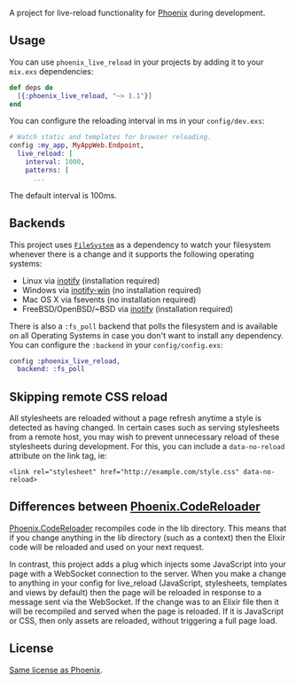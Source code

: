 A project for live-reload functionality for [Phoenix](http://github.com/phoenixframework/phoenix) during development.

## Usage

You can use `phoenix_live_reload` in your projects by adding it to your `mix.exs` dependencies:

```elixir
def deps do
  [{:phoenix_live_reload, "~> 1.1"}]
end
```

You can configure the reloading interval in ms in your `config/dev.exs`:

```elixir
# Watch static and templates for browser reloading.
config :my_app, MyAppWeb.Endpoint,
  live_reload: [
    interval: 1000,
    patterns: [
      ...
```

The default interval is 100ms.

## Backends

This project uses [`FileSystem`](https://github.com/falood/file_system) as a dependency to watch your filesystem whenever there is a change and it supports the following operating systems:

* Linux via [inotify](https://github.com/rvoicilas/inotify-tools/wiki) (installation required)
* Windows via [inotify-win](https://github.com/thekid/inotify-win) (no installation required)
* Mac OS X via fsevents (no installation required)
* FreeBSD/OpenBSD/~BSD via [inotify](https://github.com/rvoicilas/inotify-tools/wiki) (installation required)

There is also a `:fs_poll` backend that polls the filesystem and is available on all Operating Systems in case you don't want to install any dependency. You can configure the `:backend` in your `config/config.exs`:

```elixir
config :phoenix_live_reload,
  backend: :fs_poll
```

## Skipping remote CSS reload

All stylesheets are reloaded without a page refresh anytime a style is detected as having changed. In certain cases such as serving stylesheets from a remote host, you may wish to prevent unnecessary reload of these stylesheets during development. For this, you can include a `data-no-reload` attribute on the link tag, ie:

    <link rel="stylesheet" href="http://example.com/style.css" data-no-reload>

## Differences between [Phoenix.CodeReloader](https://hexdocs.pm/phoenix/Phoenix.CodeReloader.html#content)

[Phoenix.CodeReloader](https://hexdocs.pm/phoenix/Phoenix.CodeReloader.html#content) recompiles code in the lib directory. This means that if you change anything in the lib directory (such as a context) then the Elixir code will be reloaded and used on your next request.

In contrast, this project adds a plug which injects some JavaScript into your page with a WebSocket connection to the server. When you make a change to anything in your config for live\_reload (JavaScript, stylesheets, templates and views by default) then the page will be reloaded in response to a message sent via the WebSocket. If the change was to an Elixir file then it will be recompiled and served when the page is reloaded. If it is JavaScript or CSS, then only assets are reloaded, without triggering a full page load.

## License

[Same license as Phoenix](https://github.com/phoenixframework/phoenix/blob/master/LICENSE.md).
